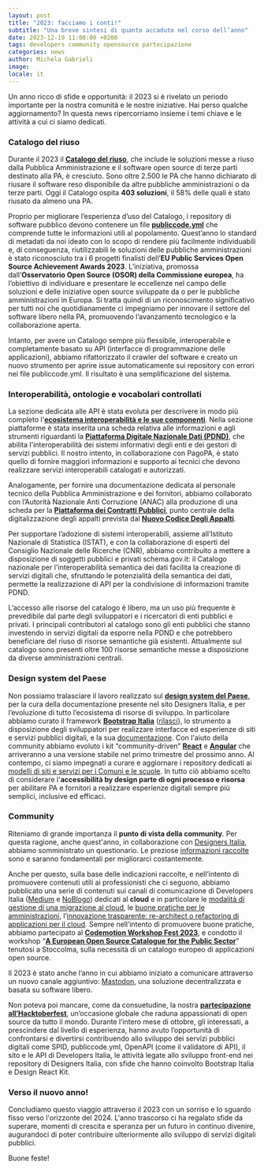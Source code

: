 ```yaml
---
layout: post
title: "2023: facciamo i conti!"
subtitle: "Una breve sintesi di quanto accaduto nel corso dell’anno"
date: 2023-12-19 11:00:00 +0200
tags: developers community opensource partecipazione
categories: news
author: Michela Gabrieli
image:
locale: it
---
```



Un anno ricco di sfide e opportunità: il 2023 si è rivelato un periodo importante per la nostra comunità e le nostre iniziative. Hai perso qualche aggiornamento? In questa news ripercorriamo insieme i temi chiave e le attività a cui ci siamo dedicati. 

### Catalogo del riuso

Durante il 2023 il **[Catalogo del riuso](https://developers.italia.it/it/software)**, che include le soluzioni messe a riuso dalla Pubblica Amministrazione e il software open source di terze parti destinato alla PA, è cresciuto. Sono oltre 2.500 le PA che hanno dichiarato di riusare il software reso disponibile da altre pubbliche amministrazioni o da terze parti. Oggi il Catalogo ospita **403 soluzioni**, il 58% delle quali è stato riusato da almeno una PA.  

Proprio per migliorare l’esperienza d’uso del Catalogo, i repository di software pubblico devono contenere un file **[publiccode.yml](https://docs.italia.it/italia/developers-italia/publiccodeyml/it/master/index.html)** che comprende tutte le informazioni utili al popolamento. Quest’anno lo standard di metadati da noi ideato con lo scopo di rendere più facilmente individuabili e, di conseguenza, riutilizzabili le soluzioni delle pubbliche amministrazioni è stato riconosciuto tra i 6 progetti finalisti dell’**EU Public Services Open Source Achievement Awards 2023**. L’iniziativa, promossa dall’**Osservatorio Open Source (OSOR) della Commissione europea**, ha l’obiettivo di individuare e presentare le eccellenze nel campo delle soluzioni e delle iniziative open source sviluppate da o per le pubbliche amministrazioni in Europa. Si tratta quindi di un riconoscimento significativo per tutti noi che quotidianamente ci impegniamo per innovare il settore del software libero nella PA, promuovendo l’avanzamento tecnologico e la collaborazione aperta. 

Intanto, per avere un Catalogo sempre più flessibile, interoperabile e completamente basato su API (interfacce di programmazione delle applicazioni), abbiamo rifattorizzato il crawler del software e creato un nuovo strumento per aprire issue automaticamente sui repository con errori nei file publiccode.yml. Il risultato è una semplificazione del sistema. 

### Interoperabilità, ontologie e vocabolari controllati 

La sezione dedicata alle API è stata evoluta per descrivere in modo più completo l'**[ecosistema interoperabilità e le sue componenti](https://www.developers.italia.it/it/interoperabilita/)**. Nella sezione piattaforme è stata inserita una scheda relativa alle informazioni e agli strumenti riguardanti la **[Piattaforma Digitale Nazionale Dati (PDND)](https://developers.italia.it/it/pdnd/)**, che abilita l'interoperabilità dei sistemi informativi degli enti e dei gestori di servizi pubblici. Il nostro intento, in collaborazione con PagoPA, è stato quello di fornire maggiori informazioni e supporto ai tecnici che devono realizzare servizi interoperabili catalogati e autorizzati. 

Analogamente, per fornire una documentazione dedicata al personale tecnico della Pubblica Amministrazione e dei fornitori, abbiamo collaborato con l’Autorità Nazionale Anti Corruzione (ANAC) alla produzione di una scheda per la **[Piattaforma dei Contratti Pubblici](https://developers.italia.it/it/piattaforma-contratti-pubblici/)**, punto centrale della digitalizzazione degli appalti prevista dal **[Nuovo Codice Degli Appalti](https://www.normattiva.it/uri-res/N2Ls?urn:nir:stato:decreto.legislativo:2023-03-31;36)**. 

Per supportare l’adozione di sistemi interoperabili, assieme all’Istituto Nazionale di Statistica (ISTAT), e con la collaborazione di esperti del Consiglio Nazionale delle Ricerche (CNR), abbiamo contribuito a mettere a disposizione di soggetti pubblici e privati schema.gov.it: il Catalogo nazionale per l'interoperabilità semantica dei dati facilita la creazione di servizi digitali che, sfruttando le potenzialità della semantica dei dati, permette la realizzazione di API per la condivisione di informazioni tramite PDND. 

L’accesso alle risorse del catalogo è libero, ma un uso più frequente è prevedibile dal parte degli sviluppatori e i ricercatori di enti pubblici e privati. I principali contributori al catalogo sono gli enti pubblici che stanno investendo in servizi digitali da esporre nella PDND e che potrebbero beneficiare del riuso di risorse semantiche già esistenti. Attualmente sul catalogo sono presenti oltre 100 risorse semantiche messe a disposizione da diverse amministrazioni centrali.

### Design system del Paese

Non possiamo tralasciare il lavoro realizzato sul **[design system del Paese](https://designers.italia.it/design-system/come-iniziare/)**, per la cura della documentazione presente nel sito Designers Italia, e per l’evoluzione di tutto l’ecosistema di risorse di sviluppo. In particolare abbiamo curato il framework **[Bootstrap Italia](https://github.com/italia/bootstrap-italia)** ([rilasci](https://github.com/italia/bootstrap-italia/releases)), lo strumento a disposizione degli sviluppatori per realizzare interfacce ed esperienze di siti e servizi pubblici digitali, e la sua [documentazione](https://italia.github.io/bootstrap-italia/). Con l'aiuto della community abbiamo evoluto i kit “community-driven” **[React](https://github.com/italia/design-react-kit)** e **[Angular](https://github.com/italia/design-angular-kit/)** che arriveranno a una versione stabile nel primo trimestre del prossimo anno. Al contempo, ci siamo impegnati a curare e aggiornare i repository dedicati ai [modelli di siti e servizi per i Comuni e le scuole](https://designers.italia.it/modelli/). In tutto ciò abbiamo scelto di considerare l'**accessibilità by design parte di ogni processo e risorsa** per abilitare PA e fornitori a realizzare esperienze digitali sempre più semplici, inclusive ed efficaci. 

### Community 

Riteniamo di grande importanza il **punto di vista della community**. Per questa ragione, anche quest'anno, in collaborazione con [Designers Italia](https://designers.italia.it/), abbiamo somministrato un questionario. Le preziose [informazioni raccolte](https://developers.italia.it/it/news/2023/07/11/come-cambia-la-community-di-developers-italia-e-designers-italia) sono e saranno fondamentali per migliorarci costantemente. 

Anche per questo, sulla base delle indicazioni raccolte, e nell’intento di promuovere contenuti utili ai professionisti che ci seguono, abbiamo pubblicato una serie di contenuti sui canali di comunicazione di Developers Italia ([Medium](https://medium.com/developers-italia) e [NoBlogo](https://noblogo.org/developers-italia/)) dedicati al **cloud** e in particolare le [modalità di gestione di una migrazione al cloud](https://medium.com/developers-italia/come-gestire-una-migrazione-al-cloud-d8b7820177a8), le [buone pratiche per le amministrazioni](https://medium.com/developers-italia/la-responsabilit%C3%A0-ai-tempi-del-cloud-buone-pratiche-per-le-amministrazioni-ed42b30fcb4b), l’[innovazione trasparente: re-architect o refactoring di applicazioni per il cloud](https://medium.com/developers-italia/linnovazione-trasparente-re-architect-o-refactoring-di-applicazioni-per-il-cloud-c94f53df1c8d). Sempre nell’intento di promuovere buone pratiche, abbiamo partecipato al **[Codemotion Workshop Fest 2023](https://developers.italia.it/it/news/2023/03/21/Codemodio-WS-Fest-Guida-galattica-per-maintainer)**, e condotto il workshop “**[A European Open Source Catalogue for the Public Sector](https://developers.italia.it/it/news/2023/05/29/developers-italia-a-stoccolma-punto-futuro-digitale-europa)**” tenutosi a Stoccolma, sulla necessità di un catalogo europeo di applicazioni open source. 

Il 2023 è stato anche l’anno in cui abbiamo iniziato a comunicare attraverso un nuovo canale aggiuntivo: [Mastodon](https://mastodon.uno/@developersITA), una soluzione decentralizzata e basata su software libero. 

Non poteva poi mancare, come da consuetudine, la nostra **[partecipazione all’Hacktoberfest](https://developers.italia.it/it/news/2023/10/12/hacktoberfest-2023)**, un’occasione globale che raduna appassionati di open source da tutto il mondo. Durante l’intero mese di ottobre, gli interessati, a prescindere dal livello di esperienza, hanno avuto l’opportunità di confrontarsi e divertirsi contribuendo allo sviluppo dei servizi pubblici digitali come SPID, publiccode.yml, OpenAPI (come il validatore di API), il sito e le API di Developers Italia, le attività legate allo sviluppo front-end nei repository di Designers Italia, con sfide che hanno coinvolto Bootstrap Italia e Design React Kit. 

### Verso il nuovo anno!

Concludiamo questo viaggio attraverso il 2023 con un sorriso e lo sguardo fisso verso l'orizzonte del 2024. L'anno trascorso ci ha regalato sfide da superare, momenti di crescita e speranza per un futuro in continuo divenire, augurandoci di poter contribuire ulteriormente allo sviluppo di servizi digitali pubblici. 

Buone feste! 